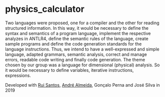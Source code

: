 # physics_calculator
Two languages were proposed, one for a compiler and the other for reading structured information. In this way, it would be necessary to define the syntax and semantics of a program language, implement the respective analyzes in ANTLR4, define the semantic rules of the language, create sample programs and define the code generation standards for the language instructions. Thus, we intend to have a well-expressed and simple language, adapted grammars, semantic analysis, correct and manage errors, readable code writing and finally code generation. The theme chosen by our group was a language for dimensional (physical) analysis. So it would be necessary to define variables, iterative instructions, expressions.

Developed with [Rui Santos](https://github.com/Rupesa/), [André Almeida](https://github.com/Almeida-a), Gonçalo Perna and José Silva in 2019
